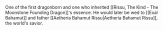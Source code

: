One of the first dragonborn and one who inherited [[Rissu, The Kind - The Moonstone Founding Dragon]]'s essence. He would later be wed to [[Exal Bahamut]] and father [[Aetheria Bahamut Rissu|Aetheria Bahamut Rissu]], the world's savior.